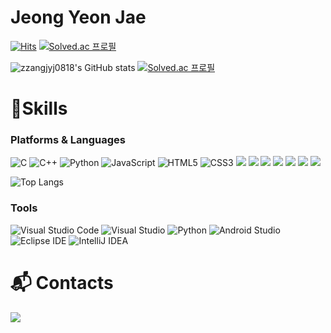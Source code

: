 # Jeong Yeon Jae 
   
[![Hits](https://hits.seeyoufarm.com/api/count/incr/badge.svg?url=https%3A%2F%2Fgithub.com%2Fzzangjyj0818&count_bg=%2379C83D&title_bg=%23555555&icon=&icon_color=%23E7E7E7&title=hits&edge_flat=false)](https://hits.seeyoufarm.com)
[![Solved.ac
프로필](http://mazassumnida.wtf/api/mini/generate_badge?boj=jyj010818)](https://solved.ac/jyj010818)

![zzangjyj0818's GitHub stats](https://github-readme-stats.vercel.app/api?username=zzangjyj0818&show_icons=true&theme=highcontrast)
[![Solved.ac 프로필](http://mazassumnida.wtf/api/v2/generate_badge?boj=jyj010818)](https://solved.ac/jyj010818/)


# 💪Skills
### Platforms & Languages
![C](https://img.shields.io/badge/C-A8B9CC.svg?&style=for-the-badge&logo=C&logoColor=white)
![C++](https://img.shields.io/badge/C++-00599C.svg?&style=for-the-badge&logo=C++&logoColor=white)
![Python](https://img.shields.io/badge/Python-3776AB.svg?&style=for-the-badge&logo=Python&logoColor=white)
![JavaScript](https://img.shields.io/badge/JavaScript-F7DF1E.svg?&style=for-the-badge&logo=JavaScript&logoColor=white)
![HTML5](https://img.shields.io/badge/HTML5-E34F26.svg?&style=for-the-badge&logo=HTML5&logoColor=white)
![CSS3](https://img.shields.io/badge/CSS3-1572B6.svg?&style=for-the-badge&logo=CSS3&logoColor=white)
<img src="https://img.shields.io/badge/react-61DAFB?style=for-the-badge&logo=react&logoColor=black">
<img src="https://img.shields.io/badge/node.js-339933?style=for-the-badge&logo=Node.js&logoColor=white">
<img src="https://img.shields.io/badge/mongoDB-47A248?style=for-the-badge&logo=MongoDB&logoColor=white"> 
<img src="https://img.shields.io/badge/spring-6DB33F?style=for-the-badge&logo=spring&logoColor=white"> 
<img src="https://img.shields.io/badge/springboot-6DB33F?style=for-the-badge&logo=springboot&logoColor=white">
<img src="https://img.shields.io/badge/github-181717?style=for-the-badge&logo=github&logoColor=white">
<img src="https://img.shields.io/badge/git-F05032?style=for-the-badge&logo=git&logoColor=white">

![Top Langs](https://github-readme-stats.vercel.app/api/top-langs/?username=zzangjyj0818&layout=compact&theme=highcontrast)

### Tools
![Visual Studio Code](https://img.shields.io/badge/Visual%20Studio%20Code-5C2D91.svg?&style=for-the-badge&logo=Visual%20Studio%20Code&logoColor=white)
![Visual Studio](https://img.shields.io/badge/Visual%20Studio-007ACC.svg?&style=for-the-badge&logo=Visual%20Studio&logoColor=white)
![Python](https://img.shields.io/badge/Python-3776AB.svg?&style=for-the-badge&logo=Python&logoColor=white)
![Android Studio](https://img.shields.io/badge/Android%20Studio-173B3F.svg?&style=for-the-badge&logo=Android%20Studio&logoColor=brightgreen)
![Eclipse IDE](https://img.shields.io/badge/Eclipse%20IDE-2C2255.svg?&style=for-the-badge&logo=Eclipse%20IDE&logoColor=white)
![IntelliJ IDEA](https://img.shields.io/badge/IntelliJ%20IDEA-000000.svg?&style=for-the-badge&logo=IntelliJ%20IDEA&logoColor=white)

 
# :mailbox_with_mail: Contacts
<a href="mailto:zzangjyj0818@gmail.com" target="_blank"><img src="https://img.shields.io/badge/Gmail-EA4335?style=flat-square&logoGmail&logoColor=white" ></a>
 
